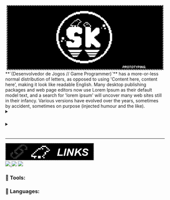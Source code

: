 <div align="center">
      <img alt="banner" width="496" height="205" src="Assets/banner.gif"/>
  </div>
**`(Desenvolvedor de Jogos // Game Programmer)`**
 has a more-or-less normal distribution of letters, as opposed to using 'Content here, content here', making it look like readable English. Many desktop publishing packages and web page editors now use Lorem Ipsum as their default model text, and a search for 'lorem ipsum' will uncover many web sites still in their infancy. Various versions have evolved over the years, sometimes by accident, sometimes on purpose (injected humour and the like).
<details>
 <summary><h3></h3></summary>
      
</details>
<details>
 <summary><h3></h3></summary>
      
</details>

---
<div align="left">
	<img alt="bar-links" width="280" height="54" src="Assets/Bars/bar_links.png"/>
</div>

<div> 
  <a href="https://sktheu.itch.io" target="_blank"><img src="https://img.shields.io/badge/Itch.io-FA5C5C?style=for-the-badge&logo=itchdotio&logoColor=white"</a>
  <a href="https://www.linkedin.com/in/matheus-santos-duca" target="_blank"><img src="https://img.shields.io/badge/-LinkedIn-%230077B5?style=for-the-badge&logo=linkedin&logoColor=white" target="_blank"></a>
  <a href="mailto:theu.duka@gmail.com"> <img src="https://img.shields.io/badge/Gmail-D14836?style=for-the-badge&logo=gmail&logoColor=white"></a>
</div>

### 🧰 Tools:



### 🧠 Languages:

